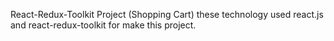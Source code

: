 React-Redux-Toolkit Project (Shopping Cart)
these technology used react.js and react-redux-toolkit for make this project.
